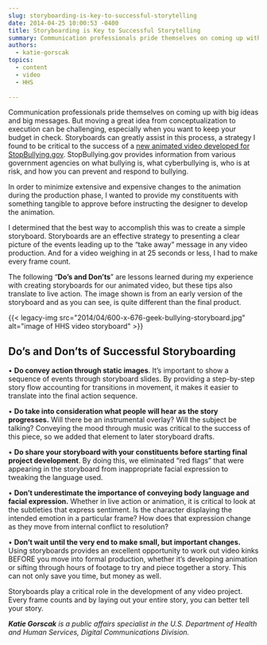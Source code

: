 ```yaml
---
slug: storyboarding-is-key-to-successful-storytelling
date: 2014-04-25 10:00:53 -0400
title: Storyboarding is Key to Successful Storytelling
summary: Communication professionals pride themselves on coming up with big ideas and big messages. But moving a great idea from conceptualization to execution can be challenging, especially when you want to keep your budget in check. Storyboards can greatly assist in this process, a strategy I found to be critical to the success of a new
authors:
  - katie-gorscak
topics:
  - content
  - video
  - HHS
  
---
```


Communication professionals pride themselves on coming up with big ideas and big messages. But moving a great idea from conceptualization to execution can be challenging, especially when you want to keep your budget in check. Storyboards can greatly assist in this process, a strategy I found to be critical to the success of a [new animated video developed for StopBullying.gov](http://www.stopbullying.gov/videos/2014/03/labels-dont-define-you.html). StopBullying.gov provides information from various government agencies on what bullying is, what cyberbullying is, who is at risk, and how you can prevent and respond to bullying.

In order to minimize extensive and expensive changes to the animation during the production phase, I wanted to provide my constituents with something tangible to approve before instructing the designer to develop the animation.

I determined that the best way to accomplish this was to create a simple storyboard. Storyboards are an effective strategy to presenting a clear picture of the events leading up to the “take away” message in any video production. And for a video weighing in at 25 seconds or less, I had to make every frame count.

The following “**Do’s and Don’ts**” are lessons learned during my experience with creating storyboards for our animated video, but these tips also translate to live action. The image shown is from an early version of the storyboard and as you can see, is quite different than the final product.

{{< legacy-img src="2014/04/600-x-676-geek-bullying-storyboard.jpg" alt="image of HHS video storyboard" >}}

## **Do’s and Don&#8217;ts of Successful Storyboarding**

• **Do convey action through static images**. It’s important to show a sequence of events through storyboard slides. By providing a step-by-step story flow accounting for transitions in movement, it makes it easier to translate into the final action sequence.
  
• **Do take into consideration what people will hear as the story progresses.** Will there be an instrumental overlay? Will the subject be talking? Conveying the mood through music was critical to the success of this piece, so we added that element to later storyboard drafts.
  
• **Do share your storyboard with your constituents before starting final project development**. By doing this, we eliminated “red flags” that were appearing in the storyboard from inappropriate facial expression to tweaking the language used.
  
• **Don’t underestimate the importance of conveying body language and facial expression.** Whether in live action or animation, it is critical to look at the subtleties that express sentiment. Is the character displaying the intended emotion in a particular frame? How does that expression change as they move from internal conflict to resolution?
  
• **Don’t wait until the very end to make small, but important changes.** Using storyboards provides an excellent opportunity to work out video kinks BEFORE you move into formal production, whether it&#8217;s developing animation or sifting through hours of footage to try and piece together a story. This can not only save you time, but money as well.

Storyboards play a critical role in the development of any video project. Every frame counts and by laying out your entire story, you can better tell your story.

_**Katie Gorscak** is a public affairs specialist in the U.S. Department of Health and Human Services, Digital Communications Division._